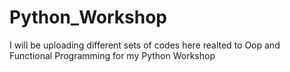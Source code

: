 # Python_Workshop
I will be uploading different sets of codes here realted to Oop and Functional Programming for my Python Workshop
